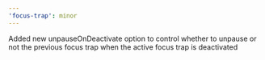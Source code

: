 ```yaml
---
'focus-trap': minor
---
```


Added new unpauseOnDeactivate option to control whether to unpause or not the previous focus trap when the active focus trap is deactivated
